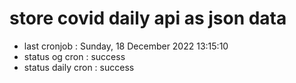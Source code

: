 # store covid daily api as json data

- last cronjob : Sunday, 18 December 2022 13:15:10
- status og cron : success
- status daily cron : success
      
      
